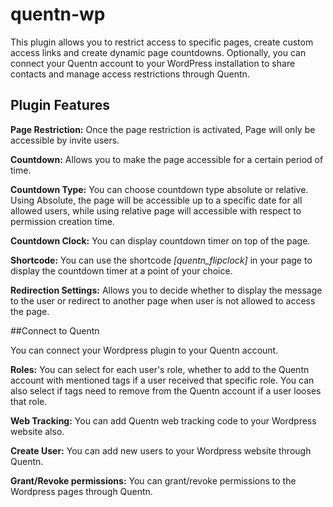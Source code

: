# quentn-wp
This plugin allows you to restrict access to specific pages, create custom access links and create dynamic page countdowns.
Optionally, you can connect your Quentn account to your WordPress installation to share contacts and manage
access restrictions through Quentn.

## Plugin Features 
    
**Page Restriction:** Once the page restriction is activated, Page will only be accessible by invite users.

**Countdown:** Allows you to make the page accessible for a certain period of time.

**Countdown Type:** You can choose countdown type absolute or relative. Using Absolute, the page will be accessible up to a specific date for all allowed users,
 while using relative page will accessible with respect to permission creation time.  

**Countdown Clock:** You can display countdown timer on top of the page.

**Shortcode:** You can use the shortcode *[quentn_flipclock]* in your page to display the countdown timer at a point of your choice.

**Redirection Settings:** Allows you to decide whether to display the message to the  user or redirect to another page when user is not allowed to access the page.
   

##Connect to Quentn

You can connect your Wordpress plugin to your Quentn account.
    
**Roles:** You can select for each user's role, whether to add to the Quentn account with mentioned tags if a user received that specific role. 
You can also select if tags need to remove from the Quentn account if a user looses that role. 

**Web Tracking:** You can add Quentn web tracking code to your Wordpress website also. 

**Create User:** You can add new users to your Wordpress website through Quentn.

**Grant/Revoke permissions:** You can grant/revoke permissions to the Wordpress pages through Quentn.